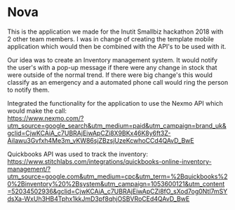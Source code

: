 # Nova

This is the application we made for the Inutit Smallbiz hackathon 2018 with 2 other team members. I was in change of creating the template mobile application which would then be combined with the API's to be used with it.

Our idea was to create an Inventory management system. It would notify the user's with a pop-up message if there were any change in stock that were outside of the normal trend. If there were big change's this would classify as an emergency and a automated phone call would ring the person to notify them.

Integrated the functionality for the application to use the Nexmo API which would make the call:<br/>
https://www.nexmo.com/?utm_source=google_search&utm_medium=paid&utm_campaign=brand_uk&gclid=CjwKCAiA_c7UBRAjEiwApCZi8X9BKx46K8y6ft3Z-AiIawu3Gvfxh4Me3m_vKW86sjZBzsjUzeKcwhoCCd4QAvD_BwE

Quickbooks API was used to track the inventory:<br/>
https://www.stitchlabs.com/integrations/quickbooks-online-inventory-management/?utm_source=google.com&utm_medium=cpc&utm_term=%2Bquickbooks%20%2Binventory%20%2Bsystem&utm_campaign=1053600121&utm_content=52034502936&gclid=CjwKCAiA_c7UBRAjEiwApCZi8fO_sXod7og0Ntl7mSYdsXa-WxUh3HB4Tphx1kkJmD3pf8qhjOSBVRoCEd4QAvD_BwE
